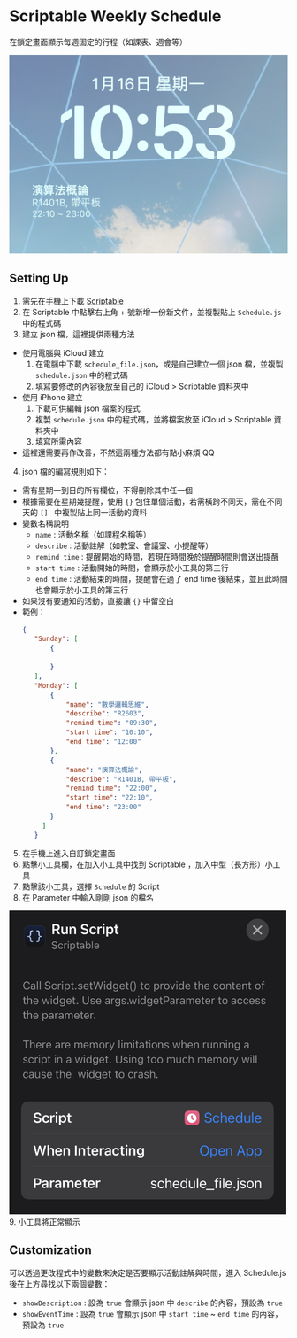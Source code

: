 # Scriptable Weekly Schedule

在鎖定畫面顯示每週固定的行程（如課表、週會等）
<p align="center" >
    <img alt="widget screenshot" src ="screenshot.jpg" width = "750">
</p>

## Setting Up

1. 需先在手機上下載 [Scriptable](https://scriptable.app/)
2. 在 Scriptable 中點擊右上角 + 號新增一份新文件，並複製貼上 `Schedule.js` 中的程式碼
3. 建立 json 檔，這裡提供兩種方法
  - 使用電腦與 iCloud 建立
    1. 在電腦中下載 `schedule_file.json`，或是自己建立一個 json 檔，並複製 `schedule.json` 中的程式碼
    2. 填寫要修改的內容後放至自己的 iCloud > Scriptable 資料夾中
  - 使用 iPhone 建立
    1. 下載可供編輯 json 檔案的程式
    2. 複製 `schedule.json` 中的程式碼，並將檔案放至 iCloud > Scriptable 資料夾中
    3. 填寫所需內容
  - 這裡還需要再作改善，不然這兩種方法都有點小麻煩 QQ
 4. json 檔的編寫規則如下：
   - 需有星期一到日的所有欄位，不得刪除其中任一個
   - 根據需要在星期幾提醒，使用 `{}` 包住單個活動，若需橫跨不同天，需在不同天的 `[] ` 中複製貼上同一活動的資料
   - 變數名稱說明
     - `name` : 活動名稱（如課程名稱等）
     - `describe` : 活動註解（如教室、會議室、小提醒等）
     - `remind time` : 提醒開始的時間，若現在時間晚於提醒時間則會送出提醒
     - `start time` : 活動開始的時間，會顯示於小工具的第三行
     - `end time` : 活動結束的時間，提醒會在過了 end time 後結束，並且此時間也會顯示於小工具的第三行
   - 如果沒有要通知的活動，直接讓 `{}` 中留空白
   - 範例：
     ```json
     {
        "Sunday": [
            {

            }
        ],
        "Monday": [
            {
                "name": "數學邏輯思維",
                "describe": "R2603",
                "remind time": "09:30",
                "start time": "10:10",
                "end time": "12:00"
            },
            {
                "name": "演算法概論",
                "describe": "R1401B, 帶平板",
                "remind time": "22:00",
                "start time": "22:10",
                "end time": "23:00"
            }
          ]
        }
      ```
5. 在手機上進入自訂鎖定畫面
6. 點擊小工具欄，在加入小工具中找到 Scriptable ，加入中型（長方形）小工具
7. 點擊該小工具，選擇 `Schedule` 的 Script
8. 在 Parameter 中輸入剛剛 json 的檔名
<img alt="setting example" src="screenshot1.jpg" width="500">
9. 小工具將正常顯示

## Customization

可以透過更改程式中的變數來決定是否要顯示活動註解與時間，進入 Schedule.js 後在上方尋找以下兩個變數：
- `showDescription` : 設為 `true` 會顯示 json 中 `describe` 的內容，預設為 `true`
- `showEventTime` : 設為 `true` 會顯示 json 中 `start time` ~ `end time` 的內容，預設為 `true`

